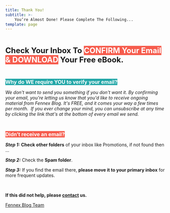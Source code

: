 ```yaml
---
title: Thank You!
subtitle: >- 
    You’re Almost Done! Please Complete The Following...
template: page
---
```

<p>&nbsp;</p>

<p><span style="font-size:24px"><strong>Check Your Inbox To </strong><span style="color:#ffffff"><strong><span style="background-color:#f65c4d">CONFIRM&nbsp;Your Email &amp; DOWNLOAD</span></strong></span><strong>&nbsp;Your Free eBook.</strong></span></p>

<p>&nbsp;</p>

<p><span style="font-size:16px"><span style="color:#ffffff"><strong><span style="background-color:#23a7a8">Why do WE require YOU to verify your email?</span></strong></span></span><span style="color:#ffffff"><strong><em><span style="background-color:#23a7a8"> </span></em></strong></span></p>

<p><em>We don&#39;t want to send you something if you don&#39;t want it. By confirming your email, you&#39;re letting us know that you&#39;d like to receive ongoing material from&nbsp;Fennex Blog. It&#39;s FREE, and it comes your way a few times per month. ​ If you ever change your mind, you can unsubscribe at any time by clicking the link that&#39;s at the bottom of every email we send.</em></p>

<p>&nbsp;</p>

<p><span style="font-size:16px"><span style="color:#ffffff"><strong><span style="background-color:#f65c4d">Didn&rsquo;t receive an email?</span></strong></span></span></p>

<p><strong><em>Step 1:</em></strong>&nbsp;<strong>Check other folders</strong>&nbsp;of your inbox like Promotions, if not found then ...</p>

<p><strong><em>Step 2:</em></strong>&nbsp;Check the&nbsp;<strong>Spam folder</strong>.</p>

<p><strong><em>Step 3:</em></strong>&nbsp;If you find the email there,&nbsp;<strong>please move it to your primary inbox</strong>&nbsp;for more frequent updates.</p>

<p>&nbsp;</p>

<p><strong>If this did not help, please&nbsp;<a href="https://blog.fennex.agency/contact">contact</a>&nbsp;us.</strong></p>

<p><a href="https://blog.fennex.agency/contact">Fennex Blog Team</a></p>
